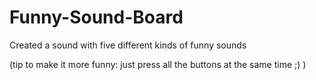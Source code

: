 # Funny-Sound-Board
Created a sound with five different kinds of funny sounds

(tip to make it more funny: just press all the buttons at the same time ;) )
